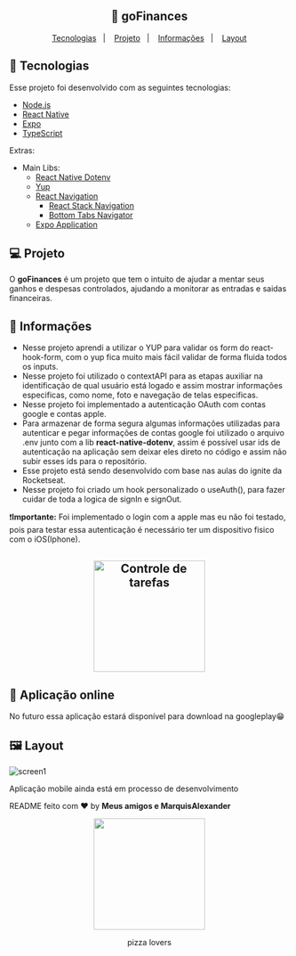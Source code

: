 <h2 align="center">
  📒 goFinances
</h2>

<p align="center">
  <a href="#rocket-tecnologias">Tecnologias</a>&nbsp;&nbsp;&nbsp;|&nbsp;&nbsp;&nbsp;
  <a href="#-projeto">Projeto</a>&nbsp;&nbsp;&nbsp;|&nbsp;&nbsp;&nbsp;
  <a href="#-informações">Informações</a>&nbsp;&nbsp;&nbsp;|&nbsp;&nbsp;&nbsp;
  <a href="#-layout">Layout</a>
</p>



## :rocket: Tecnologias

Esse projeto foi desenvolvido com as seguintes tecnologias:

- [Node.js](https://nodejs.org/en/)
- [React Native](https://facebook.github.io/react-native/)
- [Expo](https://expo.io/)
- [TypeScript](https://www.typescriptlang.org/)

Extras:
- Main Libs:
  - [React Native Dotenv](https://www.npmjs.com/package/react-native-dotenv)
  - [Yup](https://www.npmjs.com/package/yup)
  - [React Navigation](https://reactnavigation.org/)
    - [React Stack Navigation](https://reactnavigation.org/docs/stack-navigator/)
    - [Bottom Tabs Navigator](https://reactnavigation.org/docs/bottom-tab-navigator/)
  - [Expo Application](https://docs.expo.dev/guides/authentication/#google)

## 💻 Projeto

O **goFinances** é um projeto que tem o intuito de ajudar a mentar seus ganhos e despesas controlados, ajudando a monitorar as entradas e saidas financeiras.

## 🤔 Informações
- Nesse projeto aprendi a utilizar o YUP para validar os form do react-hook-form, com o yup fica muito mais fácil validar de forma fluida todos os inputs.
- Nesse projeto foi utilizado o contextAPI para as etapas auxiliar na identificação de qual usuário está logado e assim mostrar informações especificas, como nome, foto e navegação de telas especificas.
- Nesse projeto foi implementado a autenticação OAuth com contas google e contas apple.
- Para armazenar de forma segura algumas informações utilizadas para autenticar e pegar informações de contas google foi utilizado o arquivo .env junto com a lib **react-native-dotenv**, assim é possível usar ids de autenticação na aplicação sem deixar eles direto no código e assim não subir esses ids para o repositório.
- Esse projeto está sendo desenvolvido com base nas aulas do ignite da Rocketseat.
- Nesse projeto foi criado um hook personalizado o useAuth(), para fazer cuidar de toda a logica de signIn e signOut.

❗**Importante:** Foi implementado o login com a apple mas eu não foi testado, pois para testar essa autenticação é necessário ter um dispositivo fisico com o iOS(Iphone).

<h2 align="center">
<img alt="Controle de tarefas" src="https://github.com/MarquisAlexander/production-controletarefa-frontend/blob/master/src/assets/rocket.svg" width="200px" />
</h2>

## 🎉 Aplicação online
No futuro essa aplicação estará disponível para download na googleplay😁

## 🖼 Layout
![screen1](https://user-images.githubusercontent.com/51330232/165652972-c9bf1beb-e04f-4697-8ae8-995eb6041dd7.png)


Aplicação mobile ainda está em processo de desenvolvimento

README feito com ❤️ by **Meus amigos e MarquisAlexander**

<p align="center"><img height="200px" src="https://user-images.githubusercontent.com/51330232/153605912-983cf89c-d4e7-490b-8580-c288b0ffb737.gif"/><p align="center">pizza lovers</p></p>